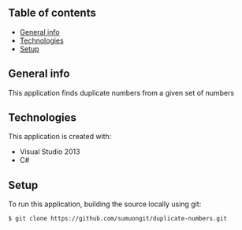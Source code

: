 ## Table of contents
* [General info](#general-info)
* [Technologies](#technologies)
* [Setup](#setup)

## General info
This application finds duplicate numbers from a given set of numbers
	
## Technologies
This application is created with:
* Visual Studio 2013
* C# 
	
## Setup
To run this application, building the source locally using git:

```
$ git clone https://github.com/sumuongit/duplicate-numbers.git

```
